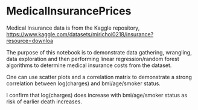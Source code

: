 # MedicalInsurancePrices

Medical Insurance data is from the Kaggle repository, https://www.kaggle.com/datasets/mirichoi0218/insurance?resource=downloa 

The purpose of this notebook is to demonstrate data gathering, wrangling, data exploration and then performing linear regression/random forest algorithms to determine medical insurance costs from the dataset.

One can use scatter plots and a correlation matrix to demonstrate a strong correlation between log(charges) and bmi/age/smoker status. 

I confirm that log(charges) does increase with bmi/age/smoker status as risk of earlier death increases.

